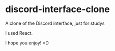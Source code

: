 # discord-interface-clone

A clone of the Discord interface, just for studys

I used React.

I hope you enjoy! =D
